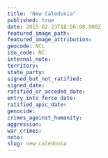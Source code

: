```yaml
---
title: "New Caledonia"
published: true
date: 2015-02-23T18:56:00.000Z
featured_image_path:
featured_image_attribution:
geocode: NCL
iso_code: NC
internal_note:
territory:
state_party:
signed_but_not_ratified:
signed_date:
ratified_or_acceded_date:
entry_into_force_date:
ratified_apic_date:
genocide:
crimes_against_humanity:
aggression:
war_crimes:
note:
slug: new-caledonia
---
```

